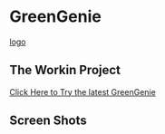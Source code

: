 # GreenGenie
[logo](https://github.com/SankalpKarthi3/codebot/blob/e5e43ae28a54ad5e406c52690312c1fc3aa56e26/images/greengenie.png)
## The Workin Project

[Click Here to Try the latest GreenGenie](https://sankalpkarthi3-streamlit-prompt-ws-gptbot-c8ccvy.streamlit.app/)

## Screen Shots 
